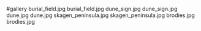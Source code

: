 #gallery
burial_field.jpg	burial_field.jpg
dune_sign.jpg	dune_sign.jpg
dune.jpg	dune.jpg
skagen_peninsula.jpg	skagen_peninsula.jpg
brodies.jpg	brodies.jpg
